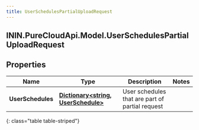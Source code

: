 ```yaml
---
title: UserSchedulesPartialUploadRequest
---
```

## ININ.PureCloudApi.Model.UserSchedulesPartialUploadRequest

## Properties

|Name | Type | Description | Notes|
|------------ | ------------- | ------------- | -------------|
| **UserSchedules** | [**Dictionary&lt;string, UserSchedule&gt;**](UserSchedule.html) | User schedules that are part of partial request | |
{: class="table table-striped"}


